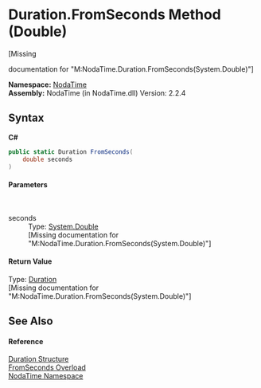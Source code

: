 # Duration.FromSeconds Method (Double)
 

\[Missing <summary> documentation for "M:NodaTime.Duration.FromSeconds(System.Double)"\]

**Namespace:**&nbsp;<a href="N_NodaTime">NodaTime</a><br />**Assembly:**&nbsp;NodaTime (in NodaTime.dll) Version: 2.2.4

## Syntax

**C#**<br />
``` C#
public static Duration FromSeconds(
	double seconds
)
```


#### Parameters
&nbsp;<dl><dt>seconds</dt><dd>Type: <a href="http://msdn2.microsoft.com/en-us/library/643eft0t" target="_blank">System.Double</a><br />\[Missing <param name="seconds"/> documentation for "M:NodaTime.Duration.FromSeconds(System.Double)"\]</dd></dl>

#### Return Value
Type: <a href="T_NodaTime_Duration">Duration</a><br />\[Missing <returns> documentation for "M:NodaTime.Duration.FromSeconds(System.Double)"\]

## See Also


#### Reference
<a href="T_NodaTime_Duration">Duration Structure</a><br /><a href="Overload_NodaTime_Duration_FromSeconds">FromSeconds Overload</a><br /><a href="N_NodaTime">NodaTime Namespace</a><br />